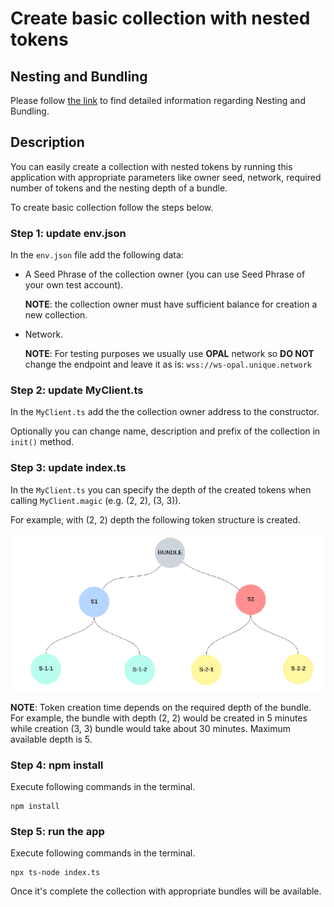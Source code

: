 # Create basic collection with nested tokens

## Nesting and Bundling

Please follow [the link](https://docs.unique.network/concepts/network-features/nesting-bundling.html) to find detailed information regarding Nesting and Bundling. 

## Description
You can easily create a collection with nested tokens by running this application with appropriate parameters like owner seed, network, required number of tokens and the nesting depth of a bundle. 

To create basic collection follow the steps below.

### Step 1: update **env.json**
In the `env.json` file add the following data:
* A Seed Phrase of the collection owner (you can use Seed Phrase of your own test account). 

    **NOTE**: the collection owner must have sufficient balance for creation a new collection.
* Network.  

    **NOTE**: For testing purposes we usually use **OPAL** network so **DO NOT** change the endpoint and leave it as is: `wss://ws-opal.unique.network`

### Step 2: update **MyClient.ts**
In the `MyClient.ts` add the the collection owner address to the constructor. 

Optionally you can change name, description and prefix of the collection in `init()` method.

### Step 3: update **index.ts**
In the `MyClient.ts` you can specify the depth of the created tokens when calling `MyClient.magic` (e.g. (2, 2), (3, 3)).

For example, with (2, 2) depth the following token structure is created.

![bundle_example](bundle_example.png)


**NOTE**: Token creation time depends on the required depth of the bundle. For example, the bundle with depth (2, 2) would be created in 5 minutes while creation (3, 3) bundle would take about 30 minutes. Maximum available depth is 5. 

### Step 4: npm install
Execute following commands in the terminal.

```
npm install
```

### Step 5: run the app
Execute following commands in the terminal.

```
npx ts-node index.ts
```

Once it's complete the collection with appropriate bundles will be available.